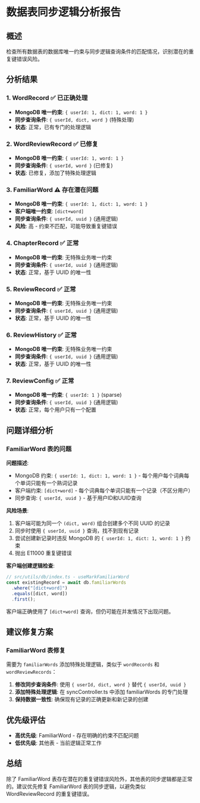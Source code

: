 # 数据表同步逻辑分析报告

## 概述

检查所有数据表的数据库唯一约束与同步逻辑查询条件的匹配情况，识别潜在的重复键错误风险。

## 分析结果

### 1. WordRecord ✅ 已正确处理
- **MongoDB 唯一约束**: `{ userId: 1, dict: 1, word: 1 }`
- **同步查询条件**: `{ userId, dict, word }` (特殊处理)
- **状态**: 正常，已有专门的处理逻辑

### 2. WordReviewRecord ✅ 已修复
- **MongoDB 唯一约束**: `{ userId: 1, word: 1 }`
- **同步查询条件**: `{ userId, word }` (已修复)
- **状态**: 已修复，添加了特殊处理逻辑

### 3. FamiliarWord ⚠️ 存在潜在问题
- **MongoDB 唯一约束**: `{ userId: 1, dict: 1, word: 1 }`
- **客户端唯一约束**: `[dict+word]`
- **同步查询条件**: `{ userId, uuid }` (通用逻辑)
- **风险**: 高 - 约束不匹配，可能导致重复键错误

### 4. ChapterRecord ✅ 正常
- **MongoDB 唯一约束**: 无特殊业务唯一约束
- **同步查询条件**: `{ userId, uuid }` (通用逻辑)
- **状态**: 正常，基于 UUID 的唯一性

### 5. ReviewRecord ✅ 正常
- **MongoDB 唯一约束**: 无特殊业务唯一约束
- **同步查询条件**: `{ userId, uuid }` (通用逻辑)
- **状态**: 正常，基于 UUID 的唯一性

### 6. ReviewHistory ✅ 正常
- **MongoDB 唯一约束**: 无特殊业务唯一约束
- **同步查询条件**: `{ userId, uuid }` (通用逻辑)
- **状态**: 正常，基于 UUID 的唯一性

### 7. ReviewConfig ✅ 正常
- **MongoDB 唯一约束**: `{ userId: 1 }` (sparse)
- **同步查询条件**: `{ userId, uuid }` (通用逻辑)
- **状态**: 正常，每个用户只有一个配置

## 问题详细分析

### FamiliarWord 表的问题

**问题描述**:
- MongoDB 约束: `{ userId: 1, dict: 1, word: 1 }` - 每个用户每个词典每个单词只能有一个熟词记录
- 客户端约束: `[dict+word]` - 每个词典每个单词只能有一个记录（不区分用户）
- 同步查询: `{ userId, uuid }` - 基于用户ID和UUID查询

**风险场景**:
1. 客户端可能为同一个 `(dict, word)` 组合创建多个不同 UUID 的记录
2. 同步时使用 `{ userId, uuid }` 查询，找不到现有记录
3. 尝试创建新记录时违反 MongoDB 的 `{ userId: 1, dict: 1, word: 1 }` 约束
4. 抛出 E11000 重复键错误

**客户端创建逻辑检查**:
```typescript
// src/utils/db/index.ts - useMarkFamiliarWord
const existingRecord = await db.familiarWords
  .where("[dict+word]")
  .equals([dict, word])
  .first();
```
客户端正确使用了 `[dict+word]` 查询，但仍可能在并发情况下出现问题。

## 建议修复方案

### FamiliarWord 表修复
需要为 `familiarWords` 添加特殊处理逻辑，类似于 `wordRecords` 和 `wordReviewRecords`：

1. **修改同步查询条件**: 使用 `{ userId, dict, word }` 替代 `{ userId, uuid }`
2. **添加特殊处理逻辑**: 在 syncController.ts 中添加 familiarWords 的专门处理
3. **保持数据一致性**: 确保现有记录的正确更新和新记录的创建

## 优先级评估

- **高优先级**: FamiliarWord - 存在明确的约束不匹配问题
- **低优先级**: 其他表 - 当前逻辑正常工作

## 总结

除了 FamiliarWord 表存在潜在的重复键错误风险外，其他表的同步逻辑都是正常的。建议优先修复 FamiliarWord 表的同步逻辑，以避免类似 WordReviewRecord 的重复键错误。
